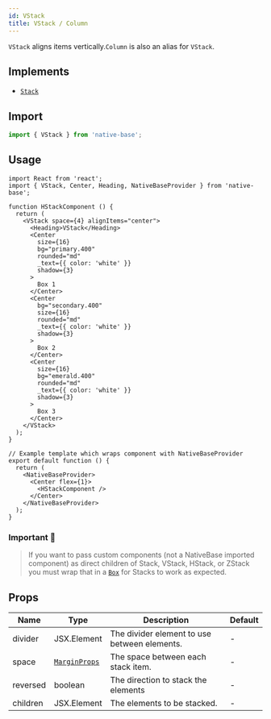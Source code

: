 ```yaml
---
id: VStack
title: VStack / Column
---
```


`VStack` aligns items vertically.`Column` is also an alias for `VStack`.

## Implements

- [`Stack`](stack.md)

## Import

```jsx
import { VStack } from 'native-base';
```

## Usage

```SnackPlayer name=VStack%20Usage
import React from 'react';
import { VStack, Center, Heading, NativeBaseProvider } from 'native-base';

function HStackComponent () {
  return (
    <VStack space={4} alignItems="center">
      <Heading>VStack</Heading>
      <Center
        size={16}
        bg="primary.400"
        rounded="md"
        _text={{ color: 'white' }}
        shadow={3}
      >
        Box 1
      </Center>
      <Center
        bg="secondary.400"
        size={16}
        rounded="md"
        _text={{ color: 'white' }}
        shadow={3}
      >
        Box 2
      </Center>
      <Center
        size={16}
        bg="emerald.400"
        rounded="md"
        _text={{ color: 'white' }}
        shadow={3}
      >
        Box 3
      </Center>
    </VStack>
  );
}

// Example template which wraps component with NativeBaseProvider
export default function () {
  return (
    <NativeBaseProvider>
      <Center flex={1}>
        <HStackComponent />
      </Center>
    </NativeBaseProvider>
  );
}
```

### Important 🚨

> If you want to pass custom components (not a NativeBase imported component) as direct children of Stack, VStack, HStack, or ZStack you must wrap that in a [`Box`](box.md) for Stacks to work as expected.

## Props

| Name     | Type                                                  | Description                                  | Default |
| -------- | ----------------------------------------------------- | -------------------------------------------- | ------- |
| divider  | JSX.Element                                           | The divider element to use between elements. | -       |
| space    | [`MarginProps`](https://styled-system.com/api/#space) | The space between each stack item.           | -       |
| reversed | boolean                                               | The direction to stack the elements          | -       |
| children | JSX.Element                                           | The elements to be stacked.                  | -       |
